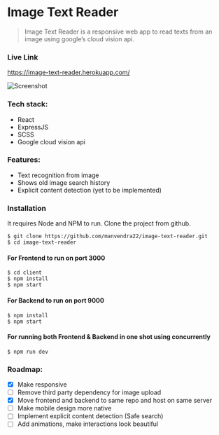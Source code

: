 # Image Text Reader

> Image Text Reader is a responsive web app to read texts from an image using google’s cloud vision api.

### Live Link

https://image-text-reader.herokuapp.com/

![Screenshot](https://res.cloudinary.com/dracarys/image/upload/image_text.png)

### Tech stack:

- React
- ExpressJS
- SCSS
- Google cloud vision api

### Features:

- Text recognition from image
- Shows old image search history
- Explicit content detection (yet to be implemented)

### Installation

It requires Node and NPM to run.
Clone the project from github.

    $ git clone https://github.com/manvendra22/image-text-reader.git
    $ cd image-text-reader

#### For Frontend to run on port 3000

    $ cd client
    $ npm install
    $ npm start

#### For Backend to run on port 9000

    $ npm install
    $ npm start

#### For running both Frontend & Backend in one shot using concurrently

    $ npm run dev

### Roadmap:

 - [x] Make responsive
 - [ ] Remove third party dependency for image upload
 - [x] Move frontend and backend to same repo and host on same server
 - [ ] Make mobile design more native
 - [ ] Implement explicit content detection (Safe search)
 - [ ] Add animations, make interactions look beautiful
